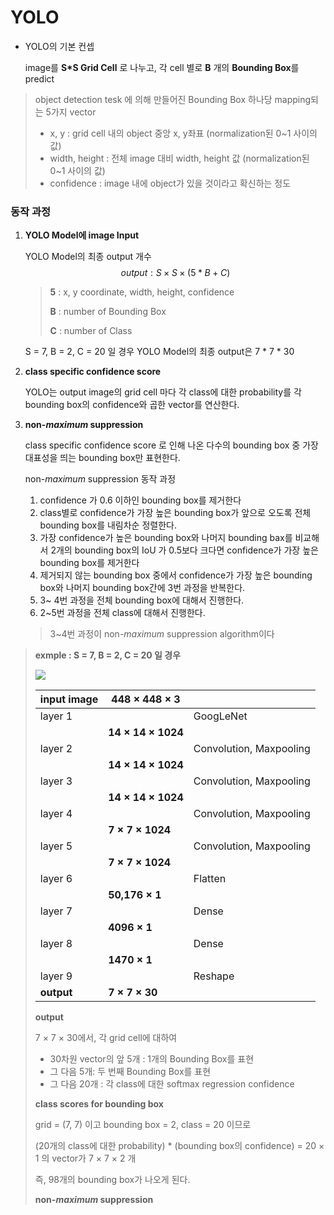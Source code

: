 # YOLO

- YOLO의 기본 컨셉

  image를 **S*S Grid Cell** 로 나누고, 각 cell 별로 **B** 개의 **Bounding Box**를 predict

  

> object detection tesk 에 의해 만들어진 Bounding Box 하나당 mapping되는 5가지 vector
>
> - x, y : grid cell 내의 object 중앙 x, y좌표 (normalization된 0~1 사이의 값)
> - width, height : 전체 image 대비 width, height 값 (normalization된 0~1 사이의 값)
> - confidence : image 내에 object가 있을 것이라고 확신하는 정도



### 동작 과정

1. **YOLO Model에 image Input**

   YOLO Model의 최종 output 개수
   $$
   output: S \times S \times(5*B + C)
   $$

   > **5** :  x, y coordinate, width, height, confidence 
   >
   > **B** : number of Bounding Box
   >
   > **C** : number of Class

   S = 7, B = 2, C = 20 일 경우 YOLO Model의 최종 output은 7 * 7 * 30

   

2. **class specific confidence score**

   YOLO는 output image의 grid cell 마다 각 class에 대한 probability를 각 bounding box의 confidence와 곱한 vector를 연산한다.



3. **non-*maximum* suppression**

   class specific confidence score 로 인해 나온 다수의 bounding box 중 가장 대표성을 띄는 bounding box만 표현한다.

   non-*maximum* suppression 동작 과정

   1. confidence 가 0.6 이하인 bounding box를 제거한다
   2. class별로 confidence가 가장 높은 bounding box가 앞으로 오도록 전체 bounding box를 내림차순 정렬한다.
   3. 가장 confidence가 높은 bounding box와 나머지 bounding bax를 비교해서 2개의 bounding box의 IoU 가 0.5보다 크다면 confidence가 가장 높은 bounding box를 제거한다
   4. 제거되지 않는 bounding box 중에서 confidence가 가장 높은 bounding box와 나머지 bounding box간에 3번 과정을 반복한다.
   5. 3~ 4번 과정을 전체 bounding box에 대해서 진행한다.
   6. 2~5번 과정을 전체 class에 대해서 진행한다.

   > 3~4번 과정이 non-*maximum* suppression algorithm이다





> **exmple : S = 7, B = 2, C = 20 일 경우**
>
> ![](https://curt-park.github.io/images/yolo/DeepSystems-NetworkArchitecture.JPG)
>
> | input image | 448 × 448 × 3      |                         |
> | ----------- | ------------------ | ----------------------- |
> | layer 1     |                    | GoogLeNet               |
> |             | **14 × 14 × 1024** |                         |
> | layer 2     |                    | Convolution, Maxpooling |
> |             | **14 × 14 × 1024** |                         |
> | layer 3     |                    | Convolution, Maxpooling |
> |             | **14 × 14 × 1024** |                         |
> | layer 4     |                    | Convolution, Maxpooling |
> |             | **7 × 7 × 1024**   |                         |
> | layer 5     |                    | Convolution, Maxpooling |
> |             | **7 × 7 × 1024**   |                         |
> | layer 6     |                    | Flatten                 |
> |             | **50,176 × 1**     |                         |
> | layer 7     |                    | Dense                   |
> |             | **4096 × 1**       |                         |
> | layer 8     |                    | Dense                   |
> |             | **1470 × 1**       |                         |
> | layer 9     |                    | Reshape                 |
> | **output**  | **7 × 7 × 30**     |                         |
>
> 
>
> **output**
>
> 7 × 7 × 30에서, 각 grid cell에 대하여 
>
> - 30차원 vector의 앞 5개 :  1개의 Bounding Box를 표현
> - 그 다음 5개: 두 번째 Bounding Box를 표현
> - 그 다음 20개 : 각 class에 대한 softmax regression confidence 
>
> 
>
> **class scores for bounding box**
>
> grid = (7, 7) 이고 bounding box  = 2, class = 20 이므로
>
> (20개의 class에 대한 probability) * (bounding box의 confidence) =  20 × 1 의 vector가 7 × 7 × 2 개 
>
>  즉, 98개의 bounding box가 나오게 된다.
>
> 
>
> **non-*maximum* suppression**

